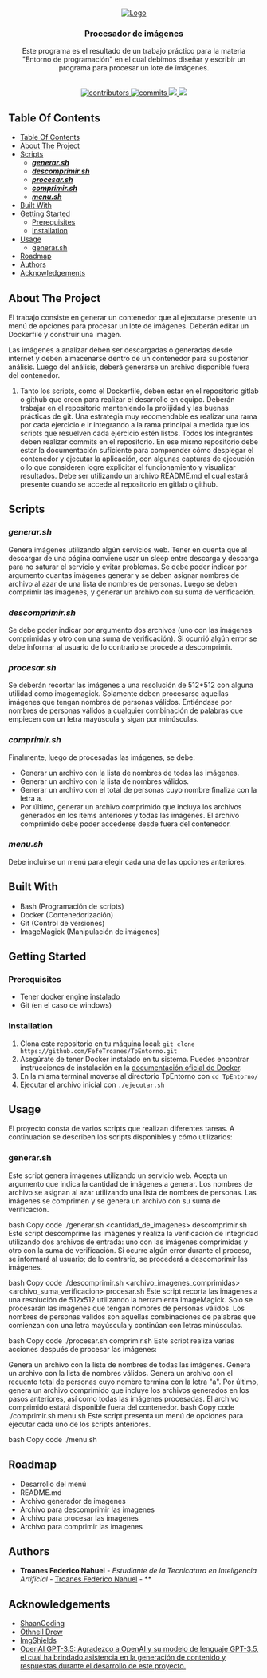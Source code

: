 <br/>
<p align="center">
  <a href="https://github.com/Zeusven/TpEntorno">
    <img src="https://i.imgur.com/iOlpcQp.png" alt="Logo">
  </a>

  <h3 align="center">Procesador de imágenes</h3>

  <p align="center">
    Este programa es el resultado de un trabajo práctico para la materia "Entorno de programación" en el cual debimos diseñar y escribir un programa para procesar un lote de imágenes.
    <br/>
    <br/>
  </p>
</p>


<p align="center">
  <a href="https://github.com/Zeusven/TpEntorno/graphs/contributors">
    <img src="https://img.shields.io/badge/Contributors-1-red" alt="contributors" />
  </a>
  <a href="https://github.com/Zeusven/TpEntorno/commits/main">
    <img src="https://img.shields.io/badge/Commits-36-brightgreen" alt="commits" />
  </a>
  <a href="https://github.com/Zeusven/TpEntorno/network/members" alt="forks">
    <img src="https://img.shields.io/badge/Forks-0-blue">
  </a>
  <a href="https://github.com/Zeusven/TpEntorno/issues" alt="issues">
    <img src="https://img.shields.io/badge/Issues-0-green">
  </a>
</p>


## Table Of Contents

- [Table Of Contents](#table-of-contents)
- [About The Project](#about-the-project)
- [Scripts](#scripts)
  - [***generar.sh***](#generarsh)
  - [***descomprimir.sh***](#descomprimirsh)
  - [***procesar.sh***](#procesarsh)
  - [***comprimir.sh***](#comprimirsh)
  - [***menu.sh***](#menush)
- [Built With](#built-with)
- [Getting Started](#getting-started)
  - [Prerequisites](#prerequisites)
  - [Installation](#installation)
- [Usage](#usage)
  - [generar.sh](#generarsh-1)
- [Roadmap](#roadmap)
- [Authors](#authors)
- [Acknowledgements](#acknowledgements)

## About The Project

<!-- ![Screen Shot](images/screenshot.png) -->


El trabajo consiste en generar un contenedor que al ejecutarse presente un menú de opciones para procesar un lote de imágenes. Deberán editar un Dockerfile y construir una imagen.

Las imágenes a analizar deben ser descargadas o generadas desde internet y
deben almacenarse dentro de un contenedor para su posterior análisis. Luego
del análisis, deberá generarse un archivo disponible fuera del contenedor.

1. Tanto los scripts, como el Dockerfile, deben estar en el repositorio gitlab o github que creen para realizar el desarrollo en equipo.
Deberán trabajar en el repositorio manteniendo la prolijidad y las buenas prácticas de git. Una estrategia muy recomendable es realizar una rama por cada ejercicio e ir integrando a la rama principal a medida que los scripts que resuelven cada ejercicio estén listos. Todos los integrantes deben realizar commits en el repositorio. En ese mismo repositorio debe estar la documentación suficiente para comprender cómo desplegar el contenedor y ejecutar la aplicación, con algunas capturas de ejecución o lo que consideren logre explicitar el funcionamiento y visualizar resultados. Debe ser utilizando un archivo README.md el cual estará presente cuando se accede al repositorio en gitlab o github.

## Scripts
### ***generar.sh***
Genera imágenes utilizando algún servicios web. Tener
en cuenta que al descargar de una página conviene usar un sleep entre
descarga y descarga para no saturar el servicio y evitar problemas. Se debe
poder indicar por argumento cuantas imágenes generar y se deben asignar
nombres de archivo al azar de una lista de nombres de personas. Luego
se deben comprimir las imágenes, y generar un archivo con su suma de
verificación.
### ***descomprimir.sh***
Se debe poder indicar por argumento dos archivos (uno
con las imágenes comprimidas y otro con una suma de verificación). Si
ocurrió algún error se debe informar al usuario de lo contrario se procede
a descomprimir.
### ***procesar.sh***
Se deberán recortar las imágenes a una resolución de
512*512 con alguna utilidad como imagemagick. Solamente deben procesarse aquellas imágenes que tengan nombres de personas válidos. Entiéndase por nombres de personas válidos a cualquier combinación de palabras
que empiecen con un letra mayúscula y sigan por minúsculas.

### ***comprimir.sh***
Finalmente, luego de procesadas las imágenes, se debe:
- Generar un archivo con la lista de nombres de todas las imágenes.
- Generar un archivo con la lista de nombres válidos.
- Generar un archivo con el total de personas cuyo nombre finaliza con
la letra a.
- Por último, generar un archivo comprimido que incluya los archivos
generados en los items anteriores y todas las imágenes. El archivo
comprimido debe poder accederse desde fuera del contenedor.
### ***menu.sh***
Debe incluirse un menú para elegir cada una de las opciones anteriores.

## Built With

- Bash (Programación de scripts)
- Docker (Contenedorización)
- Git (Control de versiones)
- ImageMagick (Manipulación de imágenes)

## Getting Started

### Prerequisites

- Tener docker engine instalado
- Git (en el caso de windows)

### Installation

1. Clona este repositorio en tu máquina local:
```git clone https://github.com/FefeTroanes/TpEntorno.git```
2. Asegúrate de tener Docker instalado en tu sistema. Puedes encontrar instrucciones de instalación en la [documentación oficial de Docker](https://docs.docker.com/get-docker/).
3. En la misma terminal moverse al directorio TpEntorno con ```cd TpEntorno/```
4. Ejecutar el archivo inicial con ```./ejecutar.sh```

## Usage

El proyecto consta de varios scripts que realizan diferentes tareas. A continuación se describen los scripts disponibles y cómo utilizarlos:

### generar.sh
Este script genera imágenes utilizando un servicio web. Acepta un argumento que indica la cantidad de imágenes a generar. Los nombres de archivo se asignan al azar utilizando una lista de nombres de personas. Las imágenes se comprimen y se genera un archivo con su suma de verificación.

bash
Copy code
./generar.sh <cantidad_de_imagenes>
descomprimir.sh
Este script descomprime las imágenes y realiza la verificación de integridad utilizando dos archivos de entrada: uno con las imágenes comprimidas y otro con la suma de verificación. Si ocurre algún error durante el proceso, se informará al usuario; de lo contrario, se procederá a descomprimir las imágenes.

bash
Copy code
./descomprimir.sh <archivo_imagenes_comprimidas> <archivo_suma_verificacion>
procesar.sh
Este script recorta las imágenes a una resolución de 512x512 utilizando la herramienta ImageMagick. Solo se procesarán las imágenes que tengan nombres de personas válidos. Los nombres de personas válidos son aquellas combinaciones de palabras que comienzan con una letra mayúscula y continúan con letras minúsculas.

bash
Copy code
./procesar.sh
comprimir.sh
Este script realiza varias acciones después de procesar las imágenes:

Genera un archivo con la lista de nombres de todas las imágenes.
Genera un archivo con la lista de nombres válidos.
Genera un archivo con el recuento total de personas cuyo nombre termina con la letra "a".
Por último, genera un archivo comprimido que incluye los archivos generados en los pasos anteriores, así como todas las imágenes procesadas. El archivo comprimido estará disponible fuera del contenedor.
bash
Copy code
./comprimir.sh
menu.sh
Este script presenta un menú de opciones para ejecutar cada uno de los scripts anteriores.

bash
Copy code
./menu.sh

## Roadmap

- Desarrollo del menú
- README.md
- Archivo generador de imagenes
- Archivo para descomprimir las imagenes
- Archivo para procesar las imagenes
- Archivo para comprimir las imagenes


## Authors

* **Troanes Federico Nahuel** - *Estudiante de la Tecnicatura en Inteligencia Artificial* - [Troanes Federico Nahuel](https://github.com/FefeTroanes) - **

## Acknowledgements

* [ShaanCoding](https://github.com/ShaanCoding/)
* [Othneil Drew](https://github.com/othneildrew/Best-README-Template)
* [ImgShields](https://shields.io/)
* [OpenAI GPT-3.5: Agradezco a OpenAI y su modelo de lenguaje GPT-3.5, el cual ha brindado asistencia en la generación de contenido y respuestas durante el desarrollo de este proyecto.](https://chat.openai.com/)
